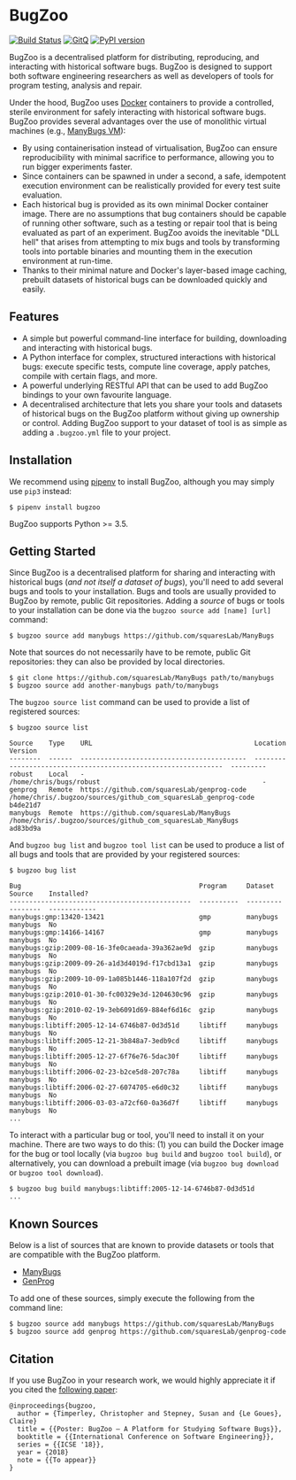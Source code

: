# BugZoo

[![Build Status](https://travis-ci.org/squaresLab/BugZoo.svg?branch=master)](https://travis-ci.org/squaresLab/BugZoo)
[![GitQ](https://gitq.com/badge.svg)](https://gitq.com/squaresLab/BugZoo)
[![PyPI version](https://badge.fury.io/py/bugzoo.svg)](https://badge.fury.io/py/bugzoo)

BugZoo is a decentralised platform for distributing,
reproducing, and interacting with historical software bugs. BugZoo is designed
to support both software engineering researchers as well as developers of tools
for program testing, analysis and repair.

Under the hood, BugZoo uses [Docker](https://www.docker.com/) containers to
provide a controlled, sterile environment for safely interacting with
historical software bugs. BugZoo provides several advantages over
the use of monolithic virtual machines
(e.g., [ManyBugs VM](http://repairbenchmarks.cs.umass.edu/)):

* By using containerisation instead of virtualisation, BugZoo can ensure
  reproducibility with minimal sacrifice to performance, allowing you to run
  bigger experiments faster.
* Since containers can be spawned in under a second, a safe, idempotent
  execution environment can be realistically provided for every test suite
  evaluation.
* Each historical bug is provided as its own minimal Docker container image.
  There are no assumptions that bug containers should be capable of running
  other software, such as a testing or repair tool that is being evaluated as
  part of an experiment. BugZoo avoids the inevitable "DLL hell" that arises
  from attempting to mix bugs and tools by transforming tools into portable
  binaries and mounting them in the execution environment at run-time.
* Thanks to their minimal nature and Docker's layer-based image caching,
  prebuilt datasets of historical bugs can be downloaded quickly and
  easily.


## Features

* A simple but powerful command-line interface for building, downloading and
  interacting with historical bugs.
* A Python interface for complex, structured interactions with historical
  bugs: execute specific tests, compute line coverage, apply patches, compile
  with certain flags, and more.
* A powerful underlying RESTful API that can be used to add BugZoo bindings to your
  own favourite language.
* A decentralised architecture that lets you share your tools and datasets of
  historical bugs on the BugZoo platform without giving up ownership or control.
  Adding BugZoo support to your dataset of tool is as simple as adding a
  `.bugzoo.yml` file to your project.

## Installation

We recommend using [pipenv](http://pipenv.org/) to install BugZoo, although you
may simply use `pip3` instead:

```
$ pipenv install bugzoo
```

BugZoo supports Python >= 3.5.

## Getting Started

Since BugZoo is a decentralised platform for sharing and interacting with
historical bugs (*and not itself a dataset of bugs*), you'll need to add
several bugs and tools to your installation. Bugs and tools are usually
provided to BugZoo by remote, public Git repositories. Adding a *source* of
bugs or tools to your installation can be done via the `bugzoo source add
[name] [url]` command:

```
$ bugzoo source add manybugs https://github.com/squaresLab/ManyBugs
```

Note that sources do not necessarily have to be remote, public Git
repositories: they can also be provided by local directories.

```
$ git clone https://github.com/squaresLab/ManyBugs path/to/manybugs
$ bugzoo source add another-manybugs path/to/manybugs
```

The `bugzoo source list` command can be used to provide a list of registered
sources:

```
$ bugzoo source list

Source    Type    URL                                         Location                                                        Version
--------  ------  ------------------------------------------  --------------------------------------------------------------  ---------
robust    Local   -                                           /home/chris/bugs/robust                                         -
genprog   Remote  https://github.com/squaresLab/genprog-code  /home/chris/.bugzoo/sources/github_com_squaresLab_genprog-code  b4de21d7
manybugs  Remote  https://github.com/squaresLab/ManyBugs      /home/chris/.bugzoo/sources/github_com_squaresLab_ManyBugs      ad83bd9a
```

And `bugzoo bug list` and `bugzoo tool list` can be used to produce a list of
all bugs and tools that are provided by your registered sources:

```
$ bugzoo bug list

Bug                                             Program     Dataset    Source    Installed?
----------------------------------------------  ----------  ---------  --------  ------------
manybugs:gmp:13420-13421                        gmp         manybugs   manybugs  No
manybugs:gmp:14166-14167                        gmp         manybugs   manybugs  No
manybugs:gzip:2009-08-16-3fe0caeada-39a362ae9d  gzip        manybugs   manybugs  No
manybugs:gzip:2009-09-26-a1d3d4019d-f17cbd13a1  gzip        manybugs   manybugs  No
manybugs:gzip:2009-10-09-1a085b1446-118a107f2d  gzip        manybugs   manybugs  No
manybugs:gzip:2010-01-30-fc00329e3d-1204630c96  gzip        manybugs   manybugs  No
manybugs:gzip:2010-02-19-3eb6091d69-884ef6d16c  gzip        manybugs   manybugs  No
manybugs:libtiff:2005-12-14-6746b87-0d3d51d     libtiff     manybugs   manybugs  No
manybugs:libtiff:2005-12-21-3b848a7-3edb9cd     libtiff     manybugs   manybugs  No
manybugs:libtiff:2005-12-27-6f76e76-5dac30f     libtiff     manybugs   manybugs  No
manybugs:libtiff:2006-02-23-b2ce5d8-207c78a     libtiff     manybugs   manybugs  No
manybugs:libtiff:2006-02-27-6074705-e6d0c32     libtiff     manybugs   manybugs  No
manybugs:libtiff:2006-03-03-a72cf60-0a36d7f     libtiff     manybugs   manybugs  No
...
```

To interact with a particular bug or tool, you'll need to install it on your
machine. There are two ways to do this: (1) you can build the Docker image for
the bug or tool locally (via `bugzoo bug build` and `bugzoo tool build`), or
alternatively, you can download a prebuilt image (via `bugzoo bug download`
or `bugzoo tool download`).

```
$ bugzoo bug build manybugs:libtiff:2005-12-14-6746b87-0d3d51d
...
```

## Known Sources

Below is a list of sources that are known to provide datasets or tools that
are compatible with the BugZoo platform.

* [ManyBugs](https://github.com/squaresLab/ManyBugs)
* [GenProg](https://github.com/squaresLab/genprog-code)

To add one of these sources, simply execute the following from the command line:

```
$ bugzoo source add manybugs https://github.com/squaresLab/ManyBugs
$ bugzoo source add genprog https://github.com/squaresLab/genprog-code
```

## Citation

If you use BugZoo in your research work, we would highly appreciate it if you
cited the [following paper](http://www.cs.cmu.edu/~clegoues/docs/timperley-icse18-poster.pdf):

```
@inproceedings{bugzoo,
  author = {Timperley, Christopher and Stepney, Susan and {Le Goues}, Claire}
  title = {{Poster: BugZoo – A Platform for Studying Software Bugs}},
  booktitle = {{International Conference on Software Engineering}},
  series = {{ICSE '18}},
  year = {2018}
  note = {{To appear}}
}
```
